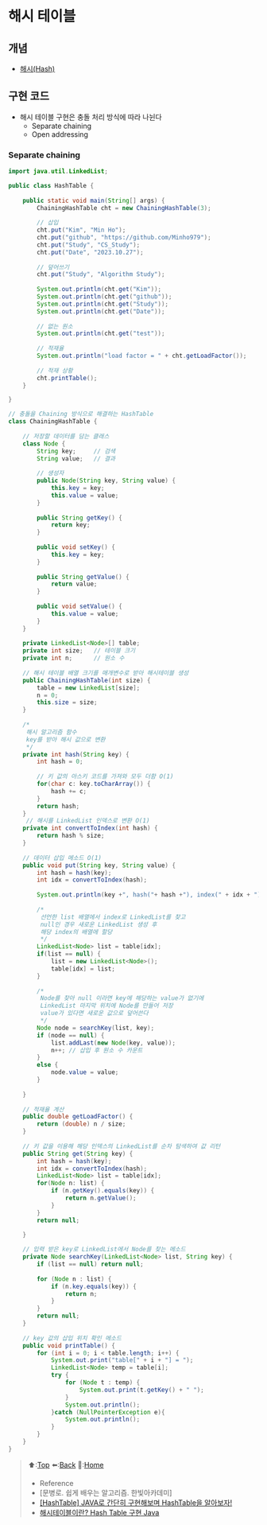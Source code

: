 # 해시 테이블
## 개념
- [해시(Hash)](<https://github.com/Minho979/CS_Study/blob/main/contents/Data%20Structure/Hash.md>)

## 구현 코드
- 해시 테이블 구현은 충돌 처리 방식에 따라 나뉜다
  - Separate chaining
  - Open addressing 

### Separate chaining
``` java
import java.util.LinkedList;

public class HashTable {
	
	public static void main(String[] args) {
		ChainingHashTable cht = new ChainingHashTable(3);
		
		// 삽입 
		cht.put("Kim", "Min Ho");
		cht.put("github", "https://github.com/Minho979");
		cht.put("Study", "CS_Study");
		cht.put("Date", "2023.10.27");
		
		// 덮어쓰기 
		cht.put("Study", "Algorithm Study");
		
		System.out.println(cht.get("Kim"));
		System.out.println(cht.get("github"));
		System.out.println(cht.get("Study"));
		System.out.println(cht.get("Date"));
		
		// 없는 원소 
		System.out.println(cht.get("test"));
		
		// 적재율 
		System.out.println("load factor = " + cht.getLoadFactor());
		
		// 적재 상황 
		cht.printTable();
	}

}

// 충돌을 Chaining 방식으로 해결하는 HashTable
class ChainingHashTable {
	
	// 저장할 데이터를 담는 클래스 
	class Node {
		String key;		// 검색 
		String value;	// 결과 
		
		// 생성자 
		public Node(String key, String value) {
			this.key = key;
			this.value = value;
		}
		
		public String getKey() {
			return key;
		}
		
		public void setKey() {
			this.key = key;
		}
		
		public String getValue() {
			return value;
		}
		
		public void setValue() {
			this.value = value;
		}
	}
	
	private LinkedList<Node>[] table;
	private int size;	// 테이블 크기 
	private int n;		// 원소 수 
	
	// 해시 테이블 배열 크기를 매개변수로 받아 해시테이블 생성 
	public ChainingHashTable(int size) {
		table = new LinkedList[size];
		n = 0;
		this.size = size;
	}
	
	/*
	 해시 알고리즘 함수
	 key를 받아 해시 값으로 변환 
	 */
	private int hash(String key) {
		int hash = 0;
		
		// 키 값의 아스키 코드를 가져와 모두 더함 O(1)
		for(char c: key.toCharArray()) {
			hash += c;
		}
		return hash;
	}
	 // 해시를 LinkedList 인덱스로 변환 O(1)
	private int convertToIndex(int hash) {
		return hash % size;
	}
	
	// 데이터 삽입 메소드 O(1)
	public void put(String key, String value) {
		int hash = hash(key);
		int idx = convertToIndex(hash);
		
		System.out.println(key +", hash("+ hash +"), index(" + idx + ")");
		
		/*
		 선언한 list 배열에서 index로 LinkedList를 찾고
		 null인 경우 새로운 LinkedList 생성 후 
		 해당 index의 배열에 할당  
		 */
		LinkedList<Node> list = table[idx];
		if(list == null) {
			list = new LinkedList<Node>();
			table[idx] = list;
		}
		
		/*
		 Node를 찾아 null 이라면 key에 해당하는 value가 없기에 
		 LinkedList 마지막 위치에 Node를 만들어 저장 
		 value가 있다면 새로운 값으로 덮어쓴다 
		 */
		Node node = searchKey(list, key);
		if (node == null) {
			list.addLast(new Node(key, value));
			n++; // 삽입 후 원소 수 카운트 
		}
		else {
			node.value = value;
		}
				
	}
	
	// 적재율 계산 
	public double getLoadFactor() {
		return (double) n / size;
	}
	
	// 키 값을 이용해 해당 인덱스의 LinkedList를 순차 탐색하여 값 리턴 
	public String get(String key) {
		int hash = hash(key);
		int idx = convertToIndex(hash);
		LinkedList<Node> list = table[idx];
		for(Node n: list) {
			if (n.getKey().equals(key)) {
				return n.getValue();
			}
		}
		return null;

	}
	
	// 입력 받은 key로 LinkedList에서 Node를 찾는 메소드 
	private Node searchKey(LinkedList<Node> list, String key) {
		if (list == null) return null;
		
		for (Node n : list) {
			if (n.key.equals(key)) {
				return n;
			}
		}
		return null;
	}
	
	// key 값의 삽입 위치 확인 메소드 
	public void printTable() {
		for (int i = 0; i < table.length; i++) {
			System.out.print("table[" + i + "] = ");
			LinkedList<Node> temp = table[i];
			try {
				for (Node t : temp) {
					System.out.print(t.getKey() + " ");
				}
				System.out.println();				
			}catch (NullPointerException e){
				System.out.println();
			}
		}
	}
}

```

> ⬆️:[Top](#해시-테이블)
> ⬅️:[Back](https://github.com/Minho979/CS_Study/blob/main/README.md#%EF%B8%8F-Algorithm)
> 💁:[Home](https://github.com/Minho979/CS_Study/blob/main/README.md)
> - Reference
> - [문병로. 쉽게 배우는 알고리즘. 한빛아카데미]
> - [[HashTable] JAVA로 간단히 구현해보며 HashTable을 알아보자!](https://gracelove91.tistory.com/99)
> - [해시테이블이란? Hash Table 구현 Java](https://beccacatcheserrors.tistory.com/37)
